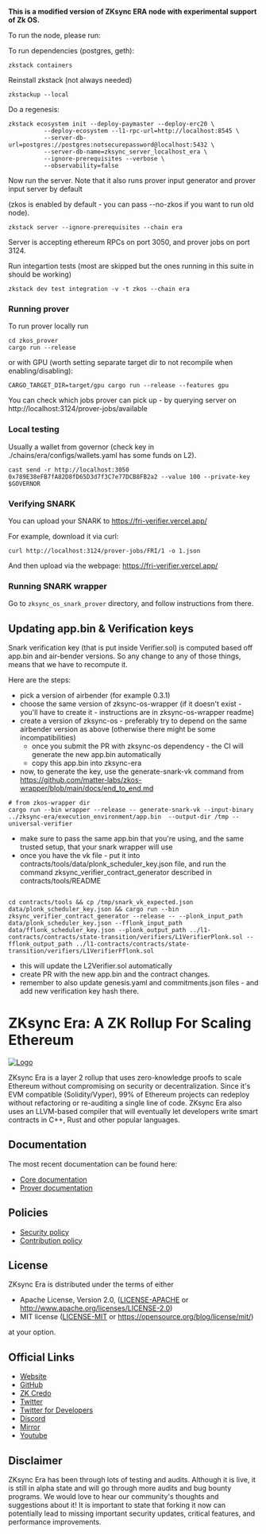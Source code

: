 **This is a modified version of ZKsync ERA node with experimental support of Zk OS.**

To run the node, please run:

To run dependencies (postgres, geth):

```
zkstack containers
```

Reinstall zkstack (not always needed)

```
zkstackup --local
```

Do a regenesis:

```
zkstack ecosystem init --deploy-paymaster --deploy-erc20 \
          --deploy-ecosystem --l1-rpc-url=http://localhost:8545 \
          --server-db-url=postgres://postgres:notsecurepassword@localhost:5432 \
          --server-db-name=zksync_server_localhost_era \
          --ignore-prerequisites --verbose \
          --observability=false
```

Now run the server. Note that it also runs prover input generator and prover input server by default

(zkos is enabled by default - you can pass --no-zkos if you want to run old node).

```
zkstack server --ignore-prerequisites --chain era
```

Server is accepting ethereum RPCs on port 3050, and prover jobs on port 3124.

Run integartion tests (most are skipped but the ones running in this suite in should be working)

```
zkstack dev test integration -v -t zkos --chain era
```

### Running prover

To run prover locally run

```
cd zkos_prover
cargo run --release
```

or with GPU (worth setting separate target dir to not recompile when enabling/disabling):

```
CARGO_TARGET_DIR=target/gpu cargo run --release --features gpu
```

You can check which jobs prover can pick up - by querying server on http://localhost:3124/prover-jobs/available

### Local testing

Usually a wallet from governor (check key in ./chains/era/configs/wallets.yaml has some funds on L2).

```
cast send -r http://localhost:3050 0x789E38eFB7fA82D8fD65D3d7f3C7e77DCB8FB2a2 --value 100 --private-key $GOVERNOR
```

### Verifying SNARK

You can upload your SNARK to https://fri-verifier.vercel.app/

For example, download it via curl:

```
curl http://localhost:3124/prover-jobs/FRI/1 -o 1.json
```

And then upload via the webpage: https://fri-verifier.vercel.app/

### Running SNARK wrapper

Go to `zksync_os_snark_prover` directory, and follow instructions from there.

## Updating app.bin & Verification keys

Snark verification key (that is put inside Verifier.sol) is computed based off app.bin and air-bender versions. So any
change to any of those things, means that we have to recompute it.

Here are the steps:

- pick a version of airbender (for example 0.3.1)
- choose the same version of zksync-os-wrapper (if it doesn't exist - you'll have to create it - instructions are in
  zksync-os-wrapper readme)
- create a version of zksync-os - preferably try to depend on the same airbender version as above (otherwise there might
  be some incompatibilities)
  - once you submit the PR with zksync-os dependency - the CI will generate the new app.bin automatically
  - copy this app.bin into zksync-era
- now, to generate the key, use the generate-snark-vk command from
  https://github.com/matter-labs/zkos-wrapper/blob/main/docs/end_to_end.md

```shell
# from zkos-wrapper dir
cargo run --bin wrapper --release -- generate-snark-vk --input-binary ../zksync-era/execution_environment/app.bin  --output-dir /tmp --universal-verifier
```

- make sure to pass the same app.bin that you're using, and the same trusted setup, that your snark wrapper will use
- once you have the vk file - put it into contracts/tools/data/plonk_scheduler_key.json file, and run the command
  zksync_verifier_contract_generator described in contracts/tools/README

```shell

cd contracts/tools && cp /tmp/snark_vk_expected.json data/plonk_scheduler_key.json && cargo run --bin zksync_verifier_contract_generator --release -- --plonk_input_path data/plonk_scheduler_key.json --fflonk_input_path data/fflonk_scheduler_key.json --plonk_output_path ../l1-contracts/contracts/state-transition/verifiers/L1VerifierPlonk.sol --fflonk_output_path ../l1-contracts/contracts/state-transition/verifiers/L1VerifierFflonk.sol
```

- this will update the L2Verifier.sol automatically
- create PR with the new app.bin and the contract changes.
- remember to also update genesis.yaml and commitments.json files - and add new verification key hash there.

# ZKsync Era: A ZK Rollup For Scaling Ethereum

[![Logo](eraLogo.png)](https://zksync.io/)

ZKsync Era is a layer 2 rollup that uses zero-knowledge proofs to scale Ethereum without compromising on security or
decentralization. Since it's EVM compatible (Solidity/Vyper), 99% of Ethereum projects can redeploy without refactoring
or re-auditing a single line of code. ZKsync Era also uses an LLVM-based compiler that will eventually let developers
write smart contracts in C++, Rust and other popular languages.

## Documentation

The most recent documentation can be found here:

- [Core documentation](https://matter-labs.github.io/zksync-era/core/latest/)
- [Prover documentation](https://matter-labs.github.io/zksync-era/prover/latest/)

## Policies

- [Security policy](SECURITY.md)
- [Contribution policy](CONTRIBUTING.md)

## License

ZKsync Era is distributed under the terms of either

- Apache License, Version 2.0, ([LICENSE-APACHE](LICENSE-APACHE) or <http://www.apache.org/licenses/LICENSE-2.0>)
- MIT license ([LICENSE-MIT](LICENSE-MIT) or <https://opensource.org/blog/license/mit/>)

at your option.

## Official Links

- [Website](https://zksync.io/)
- [GitHub](https://github.com/matter-labs)
- [ZK Credo](https://github.com/zksync/credo)
- [Twitter](https://twitter.com/zksync)
- [Twitter for Developers](https://twitter.com/zkSyncDevs)
- [Discord](https://join.zksync.dev/)
- [Mirror](https://zksync.mirror.xyz/)
- [Youtube](https://www.youtube.com/@zkSync-era)

## Disclaimer

ZKsync Era has been through lots of testing and audits. Although it is live, it is still in alpha state and will go
through more audits and bug bounty programs. We would love to hear our community's thoughts and suggestions about it! It
is important to state that forking it now can potentially lead to missing important security updates, critical features,
and performance improvements.
